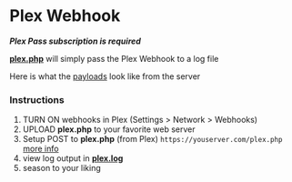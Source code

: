 # Plex Webhook
***Plex Pass subscription is required***

**[plex.php](plex.php)** will simply pass the Plex Webhook to a log file

Here is what the [payloads](sample-payload.md) look like from the server

### Instructions
1. TURN ON webhooks in Plex (Settings > Network > Webhooks)
1. UPLOAD **plex.php** to your favorite web server
1. Setup POST to **plex.php** (from Plex) `https://youserver.com/plex.php` [more info](https://support.plex.tv/articles/115002267687-webhooks)
1. view log output in **[plex.log](plex.log)**
1. season to your liking

 
